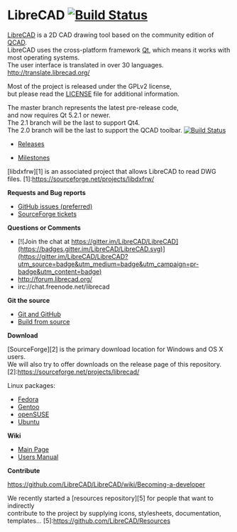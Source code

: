 # LibreCAD [![Build Status](https://travis-ci.org/LibreCAD/LibreCAD.svg?branch=master)](https://travis-ci.org/LibreCAD/LibreCAD) 

[LibreCAD](http://www.librecad.org) is a 2D CAD drawing tool
based on the community edition of [QCAD](http://www.qcad.org).  
LibreCAD uses the cross-platform framework [Qt](http://www.qt.io/download-open-source/),
which means it works with most operating systems.  
The user interface is translated in over 30 languages.  http://translate.librecad.org/

Most of the project is released under the GPLv2 license,  
but please read the [LICENSE](LICENSE) file for additional information.

The master branch represents the latest pre-release code,  
and now requires Qt 5.2.1 or newer.  
The 2.1 branch will be the last to support Qt4.  
The 2.0 branch will be the last to support the QCAD toolbar. [![Build Status](https://travis-ci.org/LibreCAD/LibreCAD.svg?branch=2.0)](https://travis-ci.org/LibreCAD/LibreCAD) 

- [Releases](https://github.com/LibreCAD/LibreCAD/releases)

- [Milestones](https://github.com/LibreCAD/LibreCAD/milestones)

[libdxfrw][1] is an associated project that allows LibreCAD to read DWG files.
[1]:https://sourceforge.net/projects/libdxfrw/

**Requests and Bug reports**

- [GitHub issues (preferred)](https://github.com/LibreCAD/LibreCAD/issues)
- [SourceForge tickets](https://sourceforge.net/p/librecad/_list/tickets?source=navbar)

**Questions or Comments**

- [![Join the chat at https://gitter.im/LibreCAD/LibreCAD](https://badges.gitter.im/LibreCAD/LibreCAD.svg)](https://gitter.im/LibreCAD/LibreCAD?utm_source=badge&utm_medium=badge&utm_campaign=pr-badge&utm_content=badge)
- http://forum.librecad.org/
- irc://chat.freenode.net/librecad

**Git the source**

- [Git and GitHub](https://github.com/LibreCAD/LibreCAD/wiki/Git-and-GitHub)
- [Build from source](https://github.com/LibreCAD/LibreCAD/wiki/Build-from-source)

**Download**

[SourceForge][2] is the primary download location for Windows and OS X users.  
We will also try to offer downloads on the release page of this repository.  
[2]:https://sourceforge.net/projects/librecad/

Linux packages:

- [Fedora](https://apps.fedoraproject.org/packages/librecad/builds/)
- [Gentoo](https://packages.gentoo.org/packages/media-gfx/librecad)
- [openSUSE](https://software.opensuse.org/package/librecad)
- [Ubuntu](https://launchpad.net/~librecad-dev)

**Wiki**

- [Main Page](http://wiki.librecad.org/index.php/Main_Page)
- [Users Manual](http://wiki.librecad.org/index.php/LibreCAD_users_Manual)

**Contribute**

https://github.com/LibreCAD/LibreCAD/wiki/Becoming-a-developer

We recently started a [resources repository][5] for people that want to indirectly  
contribute to the project by supplying icons, stylesheets, documentation, templates...
[5]:https://github.com/LibreCAD/Resources
